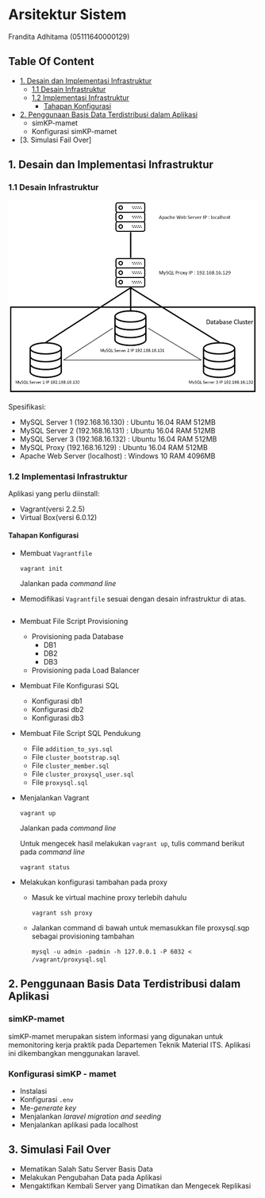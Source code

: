 # Arsitektur Sistem
Frandita Adhitama (05111640000129)

## Table Of Content
- [1. Desain dan Implementasi Infrastruktur](https://github.com/odeloen/basis-data-terdistribusi/tree/master/ets#1-desain-dan-implementasi-infrastruktur)
  - [1.1 Desain Infrastruktur](https://github.com/odeloen/basis-data-terdistribusi/tree/master/ets#1-desain-dan-implementasi-infrastruktur#1.1-desain-infrastruktur)
  - [1.2 Implementasi Infrastruktur](https://github.com/odeloen/basis-data-terdistribusi/tree/master/ets#1.2-implementasi-infrasktur)
    - [Tahapan Konfigurasi](https://github.com/odeloen/basis-data-terdistribusi/tree/master/ets#tahapan-konfigurasi)
- [2. Penggunaan Basis Data Terdistribusi dalam Aplikasi](https://github.com/odeloen/basis-data-terdistribusi/tree/master/ets#2-penggunaan-basis-data-terdistribusi-dalam-aplikasi)
  - simKP-mamet
  - Konfigurasi simKP-mamet
- [3. Simulasi Fail Over]
## 1. Desain dan Implementasi Infrastruktur
### 1.1 Desain Infrastruktur
![infrastruktur](images/system-architecture.PNG)

Spesifikasi:
- MySQL Server 1 (192.168.16.130) : Ubuntu 16.04 RAM 512MB  
- MySQL Server 2 (192.168.16.131) : Ubuntu 16.04 RAM 512MB  
- MySQL Server 3 (192.168.16.132) : Ubuntu 16.04 RAM 512MB  
- MySQL Proxy (192.168.16.129) : Ubuntu 16.04 RAM 512MB  
- Apache Web Server (localhost) : Windows 10 RAM 4096MB  

### 1.2 Implementasi Infrastruktur
Aplikasi yang perlu diinstall:
- Vagrant(versi 2.2.5)
- Virtual Box(versi 6.0.12)

#### Tahapan Konfigurasi
- Membuat `Vagrantfile`<br>
  ```
  vagrant init
  ```
  Jalankan pada _command line_
- Memodifikasi `Vagrantfile` sesuai dengan desain infrastruktur di atas.
  ```ruby

  ```
- Membuat File Script Provisioning
  - Provisioning pada Database
    - DB1
    - DB2
    - DB3
  - Provisioning pada Load Balancer

- Membuat File Konfigurasi SQL
  - Konfigurasi db1
  - Konfigurasi db2
  - Konfigurasi db3
  
- Membuat File Script SQL Pendukung
  - File `addition_to_sys.sql`
  - File `cluster_bootstrap.sql`
  - File `cluster_member.sql`
  - File `cluster_proxysql_user.sql`
  - File `proxysql.sql`

- Menjalankan Vagrant
  ```
  vagrant up
  ```
  Jalankan pada _command line_

  Untuk mengecek hasil melakukan `vagrant up`, tulis command berikut pada _command line_
  ```
  vagrant status
  ```

- Melakukan konfigurasi tambahan pada proxy
  - Masuk ke virtual machine proxy terlebih dahulu
    ```
    vagrant ssh proxy
    ```
  - Jalankan command di bawah untuk memasukkan file proxysql.sqp sebagai provisioning tambahan
    ```
    mysql -u admin -padmin -h 127.0.0.1 -P 6032 < /vagrant/proxysql.sql
    ```

## 2. Penggunaan Basis Data Terdistribusi dalam Aplikasi
### simKP-mamet
simKP-mamet merupakan sistem informasi yang digunakan untuk memonitoring kerja praktik pada Departemen Teknik Material ITS. Aplikasi ini dikembangkan menggunakan laravel.

### Konfigurasi simKP - mamet
- Instalasi<br>
- Konfigurasi `.env`<br>
- Me-_generate key_<br>
- Menjalankan _laravel migration and seeding_<br>
- Menjalankan aplikasi pada localhost<br>

## 3. Simulasi Fail Over
- Mematikan Salah Satu Server Basis Data
- Melakukan Pengubahan Data pada Aplikasi
- Mengaktifkan Kembali Server yang Dimatikan dan Mengecek Replikasi
